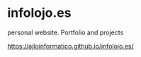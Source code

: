 # infolojo.es
 personal website. Portfolio and projects
 
https://ajloinformatico.github.io/infolojo.es/
